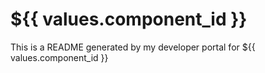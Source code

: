 # ${{ values.component_id }}

This is a README generated by my developer portal for ${{ values.component_id }}